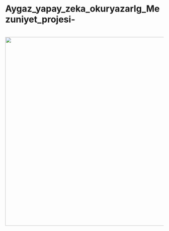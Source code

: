 # Aygaz_yapay_zeka_okuryazarlg_Mezuniyet_projesi-

<h1>
 <div id="header" <div id="header" align="center">    
  <img src="https://im.ezgif.com/tmp/ezgif-1-dc1f21958d.gif" width="600px"/>
</h1>

